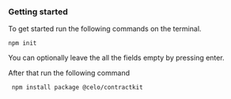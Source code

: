 ### Getting started
<p>To get started run the following commands on the terminal.</p>
<code>npm init</code>
<p>You can optionally leave the all the fields empty by pressing enter.</p>
<p>After that run the following command</p>
<code> npm install package @celo/contractkit</code>

